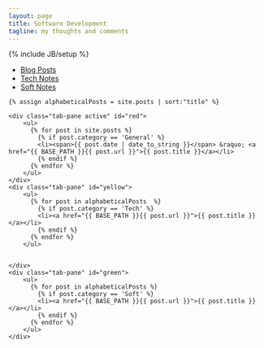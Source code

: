 ```yaml
---
layout: page
title: Software Development
tagline: my thoughts and comments
---
```

{% include JB/setup %}

<ul id="tabs" class="nav nav-tabs" data-tabs="tabs">
<li class="active"><a href="#red" data-toggle="tab">Blog Posts</a></li>
<li><a href="#yellow" data-toggle="tab">Tech Notes</a></li>
<li><a href="#green" data-toggle="tab">Soft Notes</a></li>
</ul>
<div id="my-tab-content" class="tab-content">

	{% assign alphabeticalPosts = site.posts | sort:"title" %}

	<div class="tab-pane active" id="red">
		<ul>
		  {% for post in site.posts %}
			{% if post.category == 'General' %}
			<li><span>{{ post.date | date_to_string }}</span> &raquo; <a href="{{ BASE_PATH }}{{ post.url }}">{{ post.title }}</a></li>
			{% endif %}
		  {% endfor %}
		</ul>
	</div>
	<div class="tab-pane" id="yellow">
		<ul>
		  {% for post in alphabeticalPosts  %}
			{% if post.category == 'Tech' %}
			<li><a href="{{ BASE_PATH }}{{ post.url }}">{{ post.title }}</a></li>
			{% endif %}
		  {% endfor %}
		</ul>


	</div>
	<div class="tab-pane" id="green">
		<ul>
		  {% for post in alphabeticalPosts %}
			{% if post.category == 'Soft' %}
			<li><a href="{{ BASE_PATH }}{{ post.url }}">{{ post.title }}</a></li>
			{% endif %}
		  {% endfor %}
		</ul>
	</div>
</div>

